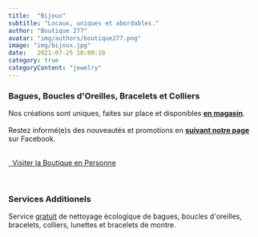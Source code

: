 ```yaml
---
title:  "Bijoux"
subtitle: "Locaux, uniques et abordables."
author: "Boutique 277"
avatar: "img/authors/boutique277.png"
image: "img/bijoux.jpg"
date:   2021-07-25 10:00:10
category: true
categoryContent: "jewelry"
---
```


### Bagues, Boucles d'Oreilles, Bracelets et Colliers
Nos créations sont uniques, faites sur place et disponibles <strong><a href="/boutique.html#directions"><i class="fa fa-home fa-1x"></i> <u>en magasin</u></a></strong>.
<br /><br />
Restez informé(e)s des nouveautés et promotions en <strong><a href="https://www.facebook.com/boutique277" target="_blank"><i class="fa fa-facebook-square fa-1x"></i> <u>suivant notre page</u></a></strong> sur Facebook.
<br /><br />
<p class="primary-button">
    <a href="/boutique.html#directions"><i class="fa fa-home fa-1x"></i>&nbsp;&nbsp;Visiter la Boutique en Personne</a>
</p>
<br />

### Services Additionels
Service <u>gratuit</u> de nettoyage écologique de bagues, boucles d'oreilles, bracelets, colliers, lunettes et bracelets de montre.